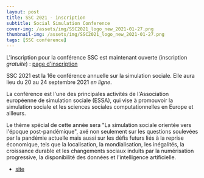 ```yaml
---
layout: post
title: SSC 2021 - inscription
subtitle: Social Simulation Conference
cover-img: /assets/img/SSC2021_logo_new_2021-01-27.png
thumbnail-img: /assets/img/SSC2021_logo_new_2021-01-27.png
tags: [SSC conférence]
---
```


L'inscription pour la conférence SSC est maintenant ouverte (inscription *gratuite*) : [page d'inscription](https://ssc2021.uek.krakow.pl/registration/)

SSC 2021 est la 16e conférence annuelle sur la simulation sociale. Elle aura lieu du 20 au 24 septembre 2021 *en ligne*. 

La conférence est l'une des principales activités de l'Association européenne de simulation sociale (ESSA), qui vise à promouvoir la simulation sociale et les sciences sociales computationnelles en Europe et ailleurs.

Le thème spécial de cette année sera "La simulation sociale orientée vers l'époque post-pandémique", axé non seulement sur les questions soulevées par la pandémie actuelle mais aussi sur les défis futurs liés à la reprise économique, tels que la localisation, la mondialisation, les inégalités, la croissance durable et les changements sociaux induits par la numérisation progressive, la disponibilité des données et l'intelligence artificielle.

+ [site](https://ssc2021.uek.krakow.pl/)